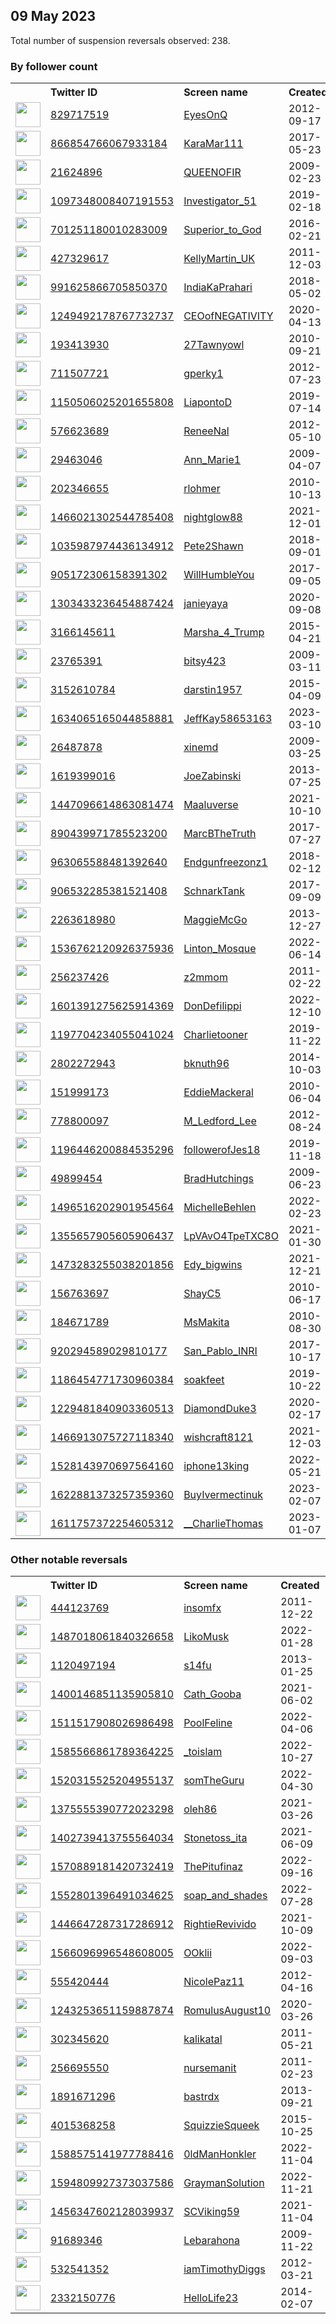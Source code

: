 
## 09 May 2023
Total number of suspension reversals observed: 238.

### By follower count
<table><tr><th></th><th align="left">Twitter ID</th><th align="left">Screen name</th>
<th align="left">Created</th><th align="left">Status</th><th align="left">Suspended</th><th align="left">Followers</th>
<tr><td><a href="https://pbs.twimg.com/profile_images/1085873627290107905/UgoEc_ww_normal.jpg"><img src="https://pbs.twimg.com/profile_images/1085873627290107905/UgoEc_ww_normal.jpg" width="40px" height="40px" align="center"/></a></td><td><a href="https://twitter.com/intent/user?user_id=829717519">829717519</a></td><td><a href="https://twitter.com/EyesOnQ">EyesOnQ</a></td><td>2012-09-17</td><td align="center">👋</td><td></td><td>165361</td></tr>
<tr><td><a href="https://pbs.twimg.com/profile_images/1658227013705154560/kyrHUyeo_normal.jpg"><img src="https://pbs.twimg.com/profile_images/1658227013705154560/kyrHUyeo_normal.jpg" width="40px" height="40px" align="center"/></a></td><td><a href="https://twitter.com/intent/user?user_id=866854766067933184">866854766067933184</a></td><td><a href="https://twitter.com/KaraMar111">KaraMar111</a></td><td>2017-05-23</td><td align="center"></td><td></td><td>28893</td></tr>
<tr><td><a href="https://pbs.twimg.com/profile_images/1657660317915316224/dgPLag86_normal.jpg"><img src="https://pbs.twimg.com/profile_images/1657660317915316224/dgPLag86_normal.jpg" width="40px" height="40px" align="center"/></a></td><td><a href="https://twitter.com/intent/user?user_id=21624896">21624896</a></td><td><a href="https://twitter.com/QUEENOFIR">QUEENOFIR</a></td><td>2009-02-23</td><td align="center"></td><td>2022-09-22</td><td>26138</td></tr>
<tr><td><a href="https://pbs.twimg.com/profile_images/1259582916536995841/6N3wmtqJ_normal.jpg"><img src="https://pbs.twimg.com/profile_images/1259582916536995841/6N3wmtqJ_normal.jpg" width="40px" height="40px" align="center"/></a></td><td><a href="https://twitter.com/intent/user?user_id=1097348008407191553">1097348008407191553</a></td><td><a href="https://twitter.com/Investigator_51">Investigator_51</a></td><td>2019-02-18</td><td align="center"></td><td></td><td>22658</td></tr>
<tr><td><a href="https://pbs.twimg.com/profile_images/949110834667536384/E2Gq-PD2_normal.jpg"><img src="https://pbs.twimg.com/profile_images/949110834667536384/E2Gq-PD2_normal.jpg" width="40px" height="40px" align="center"/></a></td><td><a href="https://twitter.com/intent/user?user_id=701251180010283009">701251180010283009</a></td><td><a href="https://twitter.com/Superior_to_God">Superior_to_God</a></td><td>2016-02-21</td><td align="center"></td><td></td><td>18838</td></tr>
<tr><td><a href="https://pbs.twimg.com/profile_images/1655637354856472586/4zcXwJMz_normal.jpg"><img src="https://pbs.twimg.com/profile_images/1655637354856472586/4zcXwJMz_normal.jpg" width="40px" height="40px" align="center"/></a></td><td><a href="https://twitter.com/intent/user?user_id=427329617">427329617</a></td><td><a href="https://twitter.com/KellyMartin_UK">KellyMartin_UK</a></td><td>2011-12-03</td><td align="center"></td><td>2022-08-05</td><td>17038</td></tr>
<tr><td><a href="https://pbs.twimg.com/profile_images/1192593959022784514/7ov624AK_normal.jpg"><img src="https://pbs.twimg.com/profile_images/1192593959022784514/7ov624AK_normal.jpg" width="40px" height="40px" align="center"/></a></td><td><a href="https://twitter.com/intent/user?user_id=991625866705850370">991625866705850370</a></td><td><a href="https://twitter.com/IndiaKaPrahari">IndiaKaPrahari</a></td><td>2018-05-02</td><td align="center"></td><td>2022-10-29</td><td>11374</td></tr>
<tr><td><a href="https://pbs.twimg.com/profile_images/1669894387227140096/ZdmFntYw_normal.jpg"><img src="https://pbs.twimg.com/profile_images/1669894387227140096/ZdmFntYw_normal.jpg" width="40px" height="40px" align="center"/></a></td><td><a href="https://twitter.com/intent/user?user_id=1249492178767732737">1249492178767732737</a></td><td><a href="https://twitter.com/CEOofNEGATIVITY">CEOofNEGATIVITY</a></td><td>2020-04-13</td><td align="center"></td><td></td><td>9899</td></tr>
<tr><td><a href="https://pbs.twimg.com/profile_images/1026582460811935746/aPaNRNvt_normal.jpg"><img src="https://pbs.twimg.com/profile_images/1026582460811935746/aPaNRNvt_normal.jpg" width="40px" height="40px" align="center"/></a></td><td><a href="https://twitter.com/intent/user?user_id=193413930">193413930</a></td><td><a href="https://twitter.com/27Tawnyowl">27Tawnyowl</a></td><td>2010-09-21</td><td align="center"></td><td>2022-12-08</td><td>9713</td></tr>
<tr><td><a href="https://pbs.twimg.com/profile_images/378800000559879785/f4484198089024077799449e72d97a78_normal.jpeg"><img src="https://pbs.twimg.com/profile_images/378800000559879785/f4484198089024077799449e72d97a78_normal.jpeg" width="40px" height="40px" align="center"/></a></td><td><a href="https://twitter.com/intent/user?user_id=711507721">711507721</a></td><td><a href="https://twitter.com/gperky1">gperky1</a></td><td>2012-07-23</td><td align="center"></td><td>2023-04-28</td><td>9066</td></tr>
<tr><td><a href="https://pbs.twimg.com/profile_images/1655962692899700737/DX9uzm_n_normal.jpg"><img src="https://pbs.twimg.com/profile_images/1655962692899700737/DX9uzm_n_normal.jpg" width="40px" height="40px" align="center"/></a></td><td><a href="https://twitter.com/intent/user?user_id=1150506025201655808">1150506025201655808</a></td><td><a href="https://twitter.com/LiapontoD">LiapontoD</a></td><td>2019-07-14</td><td align="center"></td><td>2022-11-12</td><td>7778</td></tr>
<tr><td><a href="https://pbs.twimg.com/profile_images/1663272423297359872/rtnHvzuA_normal.jpg"><img src="https://pbs.twimg.com/profile_images/1663272423297359872/rtnHvzuA_normal.jpg" width="40px" height="40px" align="center"/></a></td><td><a href="https://twitter.com/intent/user?user_id=576623689">576623689</a></td><td><a href="https://twitter.com/ReneeNal">ReneeNal</a></td><td>2012-05-10</td><td align="center"></td><td></td><td>6071</td></tr>
<tr><td><a href="https://pbs.twimg.com/profile_images/1800263641/407855_283971118331040_228697947191691_813007_1509012908_n_normal.jpg"><img src="https://pbs.twimg.com/profile_images/1800263641/407855_283971118331040_228697947191691_813007_1509012908_n_normal.jpg" width="40px" height="40px" align="center"/></a></td><td><a href="https://twitter.com/intent/user?user_id=29463046">29463046</a></td><td><a href="https://twitter.com/Ann_Marie1">Ann_Marie1</a></td><td>2009-04-07</td><td align="center"></td><td></td><td>5769</td></tr>
<tr><td><a href="https://pbs.twimg.com/profile_images/1449727443317805057/HIpdcjv9_normal.jpg"><img src="https://pbs.twimg.com/profile_images/1449727443317805057/HIpdcjv9_normal.jpg" width="40px" height="40px" align="center"/></a></td><td><a href="https://twitter.com/intent/user?user_id=202346655">202346655</a></td><td><a href="https://twitter.com/rlohmer">rlohmer</a></td><td>2010-10-13</td><td align="center"></td><td>2022-08-07</td><td>5687</td></tr>
<tr><td><a href="https://pbs.twimg.com/profile_images/1664789273734787072/gcjfpTY8_normal.jpg"><img src="https://pbs.twimg.com/profile_images/1664789273734787072/gcjfpTY8_normal.jpg" width="40px" height="40px" align="center"/></a></td><td><a href="https://twitter.com/intent/user?user_id=1466021302544785408">1466021302544785408</a></td><td><a href="https://twitter.com/nightglow88">nightglow88</a></td><td>2021-12-01</td><td align="center"></td><td>2022-09-28</td><td>5325</td></tr>
<tr><td><a href="https://pbs.twimg.com/profile_images/1660010308088258560/Te3n8_8Y_normal.jpg"><img src="https://pbs.twimg.com/profile_images/1660010308088258560/Te3n8_8Y_normal.jpg" width="40px" height="40px" align="center"/></a></td><td><a href="https://twitter.com/intent/user?user_id=1035987974436134912">1035987974436134912</a></td><td><a href="https://twitter.com/Pete2Shawn">Pete2Shawn</a></td><td>2018-09-01</td><td align="center"></td><td>2022-05-03</td><td>5240</td></tr>
<tr><td><a href="https://pbs.twimg.com/profile_images/1660795454995537920/EAw2E0-b_normal.jpg"><img src="https://pbs.twimg.com/profile_images/1660795454995537920/EAw2E0-b_normal.jpg" width="40px" height="40px" align="center"/></a></td><td><a href="https://twitter.com/intent/user?user_id=905172306158391302">905172306158391302</a></td><td><a href="https://twitter.com/WillHumbleYou">WillHumbleYou</a></td><td>2017-09-05</td><td align="center"></td><td></td><td>4494</td></tr>
<tr><td><a href="https://pbs.twimg.com/profile_images/1315314669494575105/yp_o2juC_normal.jpg"><img src="https://pbs.twimg.com/profile_images/1315314669494575105/yp_o2juC_normal.jpg" width="40px" height="40px" align="center"/></a></td><td><a href="https://twitter.com/intent/user?user_id=1303433236454887424">1303433236454887424</a></td><td><a href="https://twitter.com/janieyaya">janieyaya</a></td><td>2020-09-08</td><td align="center"></td><td></td><td>3818</td></tr>
<tr><td><a href="https://pbs.twimg.com/profile_images/1166846955097612294/LE7yVbEp_normal.jpg"><img src="https://pbs.twimg.com/profile_images/1166846955097612294/LE7yVbEp_normal.jpg" width="40px" height="40px" align="center"/></a></td><td><a href="https://twitter.com/intent/user?user_id=3166145611">3166145611</a></td><td><a href="https://twitter.com/Marsha_4_Trump">Marsha_4_Trump</a></td><td>2015-04-21</td><td align="center"></td><td></td><td>3754</td></tr>
<tr><td><a href="https://pbs.twimg.com/profile_images/427129827515052032/8LitqiIK_normal.jpeg"><img src="https://pbs.twimg.com/profile_images/427129827515052032/8LitqiIK_normal.jpeg" width="40px" height="40px" align="center"/></a></td><td><a href="https://twitter.com/intent/user?user_id=23765391">23765391</a></td><td><a href="https://twitter.com/bitsy423">bitsy423</a></td><td>2009-03-11</td><td align="center"></td><td></td><td>3344</td></tr>
<tr><td><a href="https://pbs.twimg.com/profile_images/1304138288228380674/33EqZS5f_normal.jpg"><img src="https://pbs.twimg.com/profile_images/1304138288228380674/33EqZS5f_normal.jpg" width="40px" height="40px" align="center"/></a></td><td><a href="https://twitter.com/intent/user?user_id=3152610784">3152610784</a></td><td><a href="https://twitter.com/darstin1957">darstin1957</a></td><td>2015-04-09</td><td align="center"></td><td>2022-05-22</td><td>3309</td></tr>
<tr><td><a href="https://pbs.twimg.com/profile_images/1634066842703503361/FE_jvBi__normal.jpg"><img src="https://pbs.twimg.com/profile_images/1634066842703503361/FE_jvBi__normal.jpg" width="40px" height="40px" align="center"/></a></td><td><a href="https://twitter.com/intent/user?user_id=1634065165044858881">1634065165044858881</a></td><td><a href="https://twitter.com/JeffKay58653163">JeffKay58653163</a></td><td>2023-03-10</td><td align="center">🚫</td><td>2023-05-02</td><td>2952</td></tr>
<tr><td><a href="https://pbs.twimg.com/profile_images/893221231318540289/dFwr2c--_normal.jpg"><img src="https://pbs.twimg.com/profile_images/893221231318540289/dFwr2c--_normal.jpg" width="40px" height="40px" align="center"/></a></td><td><a href="https://twitter.com/intent/user?user_id=26487878">26487878</a></td><td><a href="https://twitter.com/xinemd">xinemd</a></td><td>2009-03-25</td><td align="center"></td><td></td><td>2843</td></tr>
<tr><td><a href="https://pbs.twimg.com/profile_images/473437821168934912/t1k6Lk6y_normal.jpeg"><img src="https://pbs.twimg.com/profile_images/473437821168934912/t1k6Lk6y_normal.jpeg" width="40px" height="40px" align="center"/></a></td><td><a href="https://twitter.com/intent/user?user_id=1619399016">1619399016</a></td><td><a href="https://twitter.com/JoeZabinski">JoeZabinski</a></td><td>2013-07-25</td><td align="center"></td><td></td><td>2640</td></tr>
<tr><td><a href="https://pbs.twimg.com/profile_images/1447107025230385158/5jGA_6u__normal.jpg"><img src="https://pbs.twimg.com/profile_images/1447107025230385158/5jGA_6u__normal.jpg" width="40px" height="40px" align="center"/></a></td><td><a href="https://twitter.com/intent/user?user_id=1447096614863081474">1447096614863081474</a></td><td><a href="https://twitter.com/Maaluverse">Maaluverse</a></td><td>2021-10-10</td><td align="center"></td><td>2023-01-19</td><td>2456</td></tr>
<tr><td><a href="https://pbs.twimg.com/profile_images/924562807936270336/kwVxbKxg_normal.jpg"><img src="https://pbs.twimg.com/profile_images/924562807936270336/kwVxbKxg_normal.jpg" width="40px" height="40px" align="center"/></a></td><td><a href="https://twitter.com/intent/user?user_id=890439971785523200">890439971785523200</a></td><td><a href="https://twitter.com/MarcBTheTruth">MarcBTheTruth</a></td><td>2017-07-27</td><td align="center"></td><td></td><td>2356</td></tr>
<tr><td><a href="https://pbs.twimg.com/profile_images/967876014746587136/ib0IXoFU_normal.jpg"><img src="https://pbs.twimg.com/profile_images/967876014746587136/ib0IXoFU_normal.jpg" width="40px" height="40px" align="center"/></a></td><td><a href="https://twitter.com/intent/user?user_id=963065588481392640">963065588481392640</a></td><td><a href="https://twitter.com/Endgunfreezonz1">Endgunfreezonz1</a></td><td>2018-02-12</td><td align="center"></td><td></td><td>2282</td></tr>
<tr><td><a href="https://pbs.twimg.com/profile_images/906938472887451648/GcnOqAPI_normal.jpg"><img src="https://pbs.twimg.com/profile_images/906938472887451648/GcnOqAPI_normal.jpg" width="40px" height="40px" align="center"/></a></td><td><a href="https://twitter.com/intent/user?user_id=906532285381521408">906532285381521408</a></td><td><a href="https://twitter.com/SchnarkTank">SchnarkTank</a></td><td>2017-09-09</td><td align="center"></td><td></td><td>2027</td></tr>
<tr><td><a href="https://pbs.twimg.com/profile_images/613201048832847872/eoY400Ci_normal.jpg"><img src="https://pbs.twimg.com/profile_images/613201048832847872/eoY400Ci_normal.jpg" width="40px" height="40px" align="center"/></a></td><td><a href="https://twitter.com/intent/user?user_id=2263618980">2263618980</a></td><td><a href="https://twitter.com/MaggieMcGo">MaggieMcGo</a></td><td>2013-12-27</td><td align="center"></td><td>2023-02-23</td><td>1978</td></tr>
<tr><td><a href="https://pbs.twimg.com/profile_images/1657106264780840960/6utDECgU_normal.jpg"><img src="https://pbs.twimg.com/profile_images/1657106264780840960/6utDECgU_normal.jpg" width="40px" height="40px" align="center"/></a></td><td><a href="https://twitter.com/intent/user?user_id=1536762120926375936">1536762120926375936</a></td><td><a href="https://twitter.com/Linton_Mosque">Linton_Mosque</a></td><td>2022-06-14</td><td align="center"></td><td>2023-01-02</td><td>1832</td></tr>
<tr><td><a href="https://pbs.twimg.com/profile_images/1657281231875350528/bcME4WAi_normal.jpg"><img src="https://pbs.twimg.com/profile_images/1657281231875350528/bcME4WAi_normal.jpg" width="40px" height="40px" align="center"/></a></td><td><a href="https://twitter.com/intent/user?user_id=256237426">256237426</a></td><td><a href="https://twitter.com/z2mmom">z2mmom</a></td><td>2011-02-22</td><td align="center"></td><td></td><td>1697</td></tr>
<tr><td><a href="https://pbs.twimg.com/profile_images/1657729642646716416/xC9y5twg_normal.jpg"><img src="https://pbs.twimg.com/profile_images/1657729642646716416/xC9y5twg_normal.jpg" width="40px" height="40px" align="center"/></a></td><td><a href="https://twitter.com/intent/user?user_id=1601391275625914369">1601391275625914369</a></td><td><a href="https://twitter.com/DonDefilippi">DonDefilippi</a></td><td>2022-12-10</td><td align="center"></td><td>2023-03-06</td><td>1539</td></tr>
<tr><td><a href="https://pbs.twimg.com/profile_images/1288269055900528640/7R0beTAU_normal.jpg"><img src="https://pbs.twimg.com/profile_images/1288269055900528640/7R0beTAU_normal.jpg" width="40px" height="40px" align="center"/></a></td><td><a href="https://twitter.com/intent/user?user_id=1197704234055041024">1197704234055041024</a></td><td><a href="https://twitter.com/Charlietooner">Charlietooner</a></td><td>2019-11-22</td><td align="center"></td><td>2022-02-13</td><td>1411</td></tr>
<tr><td><a href="https://pbs.twimg.com/profile_images/1096426459865010176/QungBdi2_normal.jpg"><img src="https://pbs.twimg.com/profile_images/1096426459865010176/QungBdi2_normal.jpg" width="40px" height="40px" align="center"/></a></td><td><a href="https://twitter.com/intent/user?user_id=2802272943">2802272943</a></td><td><a href="https://twitter.com/bknuth96">bknuth96</a></td><td>2014-10-03</td><td align="center"></td><td></td><td>1410</td></tr>
<tr><td><a href="https://pbs.twimg.com/profile_images/1656604619882082306/RgDLUso4_normal.jpg"><img src="https://pbs.twimg.com/profile_images/1656604619882082306/RgDLUso4_normal.jpg" width="40px" height="40px" align="center"/></a></td><td><a href="https://twitter.com/intent/user?user_id=151999173">151999173</a></td><td><a href="https://twitter.com/EddieMackeral">EddieMackeral</a></td><td>2010-06-04</td><td align="center"></td><td></td><td>1363</td></tr>
<tr><td><a href="https://pbs.twimg.com/profile_images/462743405894705152/BYd9T3ZB_normal.jpeg"><img src="https://pbs.twimg.com/profile_images/462743405894705152/BYd9T3ZB_normal.jpeg" width="40px" height="40px" align="center"/></a></td><td><a href="https://twitter.com/intent/user?user_id=778800097">778800097</a></td><td><a href="https://twitter.com/M_Ledford_Lee">M_Ledford_Lee</a></td><td>2012-08-24</td><td align="center"></td><td>2023-01-10</td><td>1361</td></tr>
<tr><td><a href="https://pbs.twimg.com/profile_images/1196446507077185536/AlGpoqQ0_normal.jpg"><img src="https://pbs.twimg.com/profile_images/1196446507077185536/AlGpoqQ0_normal.jpg" width="40px" height="40px" align="center"/></a></td><td><a href="https://twitter.com/intent/user?user_id=1196446200884535296">1196446200884535296</a></td><td><a href="https://twitter.com/followerofJes18">followerofJes18</a></td><td>2019-11-18</td><td align="center"></td><td></td><td>1361</td></tr>
<tr><td><a href="https://pbs.twimg.com/profile_images/1148319371153985536/e9vnrWbT_normal.jpg"><img src="https://pbs.twimg.com/profile_images/1148319371153985536/e9vnrWbT_normal.jpg" width="40px" height="40px" align="center"/></a></td><td><a href="https://twitter.com/intent/user?user_id=49899454">49899454</a></td><td><a href="https://twitter.com/BradHutchings">BradHutchings</a></td><td>2009-06-23</td><td align="center"></td><td></td><td>1322</td></tr>
<tr><td><a href="https://pbs.twimg.com/profile_images/1528484286931795976/YT3gPIpW_normal.jpg"><img src="https://pbs.twimg.com/profile_images/1528484286931795976/YT3gPIpW_normal.jpg" width="40px" height="40px" align="center"/></a></td><td><a href="https://twitter.com/intent/user?user_id=1496516202901954564">1496516202901954564</a></td><td><a href="https://twitter.com/MichelleBehlen">MichelleBehlen</a></td><td>2022-02-23</td><td align="center"></td><td>2022-08-10</td><td>1313</td></tr>
<tr><td><a href="https://pbs.twimg.com/profile_images/1513700979962785792/gI3toqJi_normal.jpg"><img src="https://pbs.twimg.com/profile_images/1513700979962785792/gI3toqJi_normal.jpg" width="40px" height="40px" align="center"/></a></td><td><a href="https://twitter.com/intent/user?user_id=1355657905605906437">1355657905605906437</a></td><td><a href="https://twitter.com/LpVAvO4TpeTXC8O">LpVAvO4TpeTXC8O</a></td><td>2021-01-30</td><td align="center"></td><td>2022-07-11</td><td>1289</td></tr>
<tr><td><a href="https://pbs.twimg.com/profile_images/1473285444896903170/xJw65x-D_normal.jpg"><img src="https://pbs.twimg.com/profile_images/1473285444896903170/xJw65x-D_normal.jpg" width="40px" height="40px" align="center"/></a></td><td><a href="https://twitter.com/intent/user?user_id=1473283255038201856">1473283255038201856</a></td><td><a href="https://twitter.com/Edy_bigwins">Edy_bigwins</a></td><td>2021-12-21</td><td align="center"></td><td>2023-02-01</td><td>1274</td></tr>
<tr><td><a href="https://pbs.twimg.com/profile_images/1511929232905195521/_hzv5xJF_normal.jpg"><img src="https://pbs.twimg.com/profile_images/1511929232905195521/_hzv5xJF_normal.jpg" width="40px" height="40px" align="center"/></a></td><td><a href="https://twitter.com/intent/user?user_id=156763697">156763697</a></td><td><a href="https://twitter.com/ShayC5">ShayC5</a></td><td>2010-06-17</td><td align="center"></td><td>2022-07-19</td><td>1273</td></tr>
<tr><td><a href="https://pbs.twimg.com/profile_images/1213923334779363329/nbs0zrHG_normal.jpg"><img src="https://pbs.twimg.com/profile_images/1213923334779363329/nbs0zrHG_normal.jpg" width="40px" height="40px" align="center"/></a></td><td><a href="https://twitter.com/intent/user?user_id=184671789">184671789</a></td><td><a href="https://twitter.com/MsMakita">MsMakita</a></td><td>2010-08-30</td><td align="center"></td><td></td><td>1182</td></tr>
<tr><td><a href="https://pbs.twimg.com/profile_images/1659915003292446720/X32KvHv4_normal.jpg"><img src="https://pbs.twimg.com/profile_images/1659915003292446720/X32KvHv4_normal.jpg" width="40px" height="40px" align="center"/></a></td><td><a href="https://twitter.com/intent/user?user_id=920294589029810177">920294589029810177</a></td><td><a href="https://twitter.com/San_Pablo_INRI">San_Pablo_INRI</a></td><td>2017-10-17</td><td align="center">🔒</td><td>2022-08-18</td><td>1139</td></tr>
<tr><td><a href="https://pbs.twimg.com/profile_images/1227679000853729280/RFrMDDmv_normal.jpg"><img src="https://pbs.twimg.com/profile_images/1227679000853729280/RFrMDDmv_normal.jpg" width="40px" height="40px" align="center"/></a></td><td><a href="https://twitter.com/intent/user?user_id=1186454771730960384">1186454771730960384</a></td><td><a href="https://twitter.com/soakfeet">soakfeet</a></td><td>2019-10-22</td><td align="center"></td><td></td><td>1127</td></tr>
<tr><td><a href="https://pbs.twimg.com/profile_images/1267982772762816512/fsGw587a_normal.jpg"><img src="https://pbs.twimg.com/profile_images/1267982772762816512/fsGw587a_normal.jpg" width="40px" height="40px" align="center"/></a></td><td><a href="https://twitter.com/intent/user?user_id=1229481840903360513">1229481840903360513</a></td><td><a href="https://twitter.com/DiamondDuke3">DiamondDuke3</a></td><td>2020-02-17</td><td align="center"></td><td>2022-10-29</td><td>1115</td></tr>
<tr><td><a href="https://pbs.twimg.com/profile_images/1511426599157223430/hUqkQX8e_normal.jpg"><img src="https://pbs.twimg.com/profile_images/1511426599157223430/hUqkQX8e_normal.jpg" width="40px" height="40px" align="center"/></a></td><td><a href="https://twitter.com/intent/user?user_id=1466913075727118340">1466913075727118340</a></td><td><a href="https://twitter.com/wishcraft8121">wishcraft8121</a></td><td>2021-12-03</td><td align="center"></td><td>2022-07-22</td><td>1088</td></tr>
<tr><td><a href="https://pbs.twimg.com/profile_images/1656357510721445891/XvDfvLdS_normal.jpg"><img src="https://pbs.twimg.com/profile_images/1656357510721445891/XvDfvLdS_normal.jpg" width="40px" height="40px" align="center"/></a></td><td><a href="https://twitter.com/intent/user?user_id=1528143970697564160">1528143970697564160</a></td><td><a href="https://twitter.com/iphone13king">iphone13king</a></td><td>2022-05-21</td><td align="center"></td><td>2023-02-22</td><td>1020</td></tr>
<tr><td><a href="https://pbs.twimg.com/profile_images/1623176452278751232/fZIT1_UI_normal.png"><img src="https://pbs.twimg.com/profile_images/1623176452278751232/fZIT1_UI_normal.png" width="40px" height="40px" align="center"/></a></td><td><a href="https://twitter.com/intent/user?user_id=1622881373257359360">1622881373257359360</a></td><td><a href="https://twitter.com/BuyIvermectinuk">BuyIvermectinuk</a></td><td>2023-02-07</td><td align="center"></td><td>2023-05-01</td><td>968</td></tr>
<tr><td><a href="https://pbs.twimg.com/profile_images/1667883481320357888/s7GPH1Yk_normal.jpg"><img src="https://pbs.twimg.com/profile_images/1667883481320357888/s7GPH1Yk_normal.jpg" width="40px" height="40px" align="center"/></a></td><td><a href="https://twitter.com/intent/user?user_id=1611757372254605312">1611757372254605312</a></td><td><a href="https://twitter.com/__CharlieThomas">__CharlieThomas</a></td><td>2023-01-07</td><td align="center"></td><td>2023-01-31</td><td>964</td></tr>
</table>

### Other notable reversals
<table><tr><th></th><th align="left">Twitter ID</th><th align="left">Screen name</th>
<th align="left">Created</th><th align="left">Status</th><th align="left">Suspended</th><th align="left">Followers</th>
<tr><td><a href="https://pbs.twimg.com/profile_images/1656243556875370496/nAnOIWpQ_normal.jpg"><img src="https://pbs.twimg.com/profile_images/1656243556875370496/nAnOIWpQ_normal.jpg" width="40px" height="40px" align="center"/></a></td><td><a href="https://twitter.com/intent/user?user_id=444123769">444123769</a></td><td><a href="https://twitter.com/insomfx">insomfx</a></td><td>2011-12-22</td><td align="center"></td><td>2022-12-12</td><td>449</td></tr>
<tr><td><a href="https://pbs.twimg.com/profile_images/1655818207029256193/y1S8yl9B_normal.jpg"><img src="https://pbs.twimg.com/profile_images/1655818207029256193/y1S8yl9B_normal.jpg" width="40px" height="40px" align="center"/></a></td><td><a href="https://twitter.com/intent/user?user_id=1487018061840326658">1487018061840326658</a></td><td><a href="https://twitter.com/LikoMusk">LikoMusk</a></td><td>2022-01-28</td><td align="center"></td><td>2023-01-05</td><td>53</td></tr>
<tr><td><a href="https://pbs.twimg.com/profile_images/1547518795077632003/U9LSM-mv_normal.jpg"><img src="https://pbs.twimg.com/profile_images/1547518795077632003/U9LSM-mv_normal.jpg" width="40px" height="40px" align="center"/></a></td><td><a href="https://twitter.com/intent/user?user_id=1120497194">1120497194</a></td><td><a href="https://twitter.com/s14fu">s14fu</a></td><td>2013-01-25</td><td align="center"></td><td>2023-05-09</td><td>27</td></tr>
<tr><td><a href="https://pbs.twimg.com/profile_images/1522809920436981761/SUDSmsuA_normal.jpg"><img src="https://pbs.twimg.com/profile_images/1522809920436981761/SUDSmsuA_normal.jpg" width="40px" height="40px" align="center"/></a></td><td><a href="https://twitter.com/intent/user?user_id=1400146851135905810">1400146851135905810</a></td><td><a href="https://twitter.com/Cath_Gooba">Cath_Gooba</a></td><td>2021-06-02</td><td align="center"></td><td>2022-08-30</td><td>160</td></tr>
<tr><td><a href="https://pbs.twimg.com/profile_images/1511520087102083074/_Ow_YInc_normal.jpg"><img src="https://pbs.twimg.com/profile_images/1511520087102083074/_Ow_YInc_normal.jpg" width="40px" height="40px" align="center"/></a></td><td><a href="https://twitter.com/intent/user?user_id=1511517908026986498">1511517908026986498</a></td><td><a href="https://twitter.com/PoolFeline">PoolFeline</a></td><td>2022-04-06</td><td align="center"></td><td>2022-12-01</td><td>162</td></tr>
<tr><td><a href="https://pbs.twimg.com/profile_images/1658178933924282375/OCf-RFTE_normal.jpg"><img src="https://pbs.twimg.com/profile_images/1658178933924282375/OCf-RFTE_normal.jpg" width="40px" height="40px" align="center"/></a></td><td><a href="https://twitter.com/intent/user?user_id=1585566861789364225">1585566861789364225</a></td><td><a href="https://twitter.com/_toislam">_toislam</a></td><td>2022-10-27</td><td align="center">🔒</td><td>2023-01-03</td><td>145</td></tr>
<tr><td><a href="https://pbs.twimg.com/profile_images/1670438646087045120/HE-qVl6L_normal.jpg"><img src="https://pbs.twimg.com/profile_images/1670438646087045120/HE-qVl6L_normal.jpg" width="40px" height="40px" align="center"/></a></td><td><a href="https://twitter.com/intent/user?user_id=1520315525204955137">1520315525204955137</a></td><td><a href="https://twitter.com/somTheGuru">somTheGuru</a></td><td>2022-04-30</td><td align="center"></td><td>2023-03-02</td><td>527</td></tr>
<tr><td><a href="https://pbs.twimg.com/profile_images/1408252183393472516/gsy1Qy1L_normal.jpg"><img src="https://pbs.twimg.com/profile_images/1408252183393472516/gsy1Qy1L_normal.jpg" width="40px" height="40px" align="center"/></a></td><td><a href="https://twitter.com/intent/user?user_id=1375555390772023298">1375555390772023298</a></td><td><a href="https://twitter.com/oleh86">oleh86</a></td><td>2021-03-26</td><td align="center"></td><td>2023-03-15</td><td>296</td></tr>
<tr><td><a href="https://pbs.twimg.com/profile_images/1402744840744542212/ZK_Ku9fA_normal.jpg"><img src="https://pbs.twimg.com/profile_images/1402744840744542212/ZK_Ku9fA_normal.jpg" width="40px" height="40px" align="center"/></a></td><td><a href="https://twitter.com/intent/user?user_id=1402739413755564034">1402739413755564034</a></td><td><a href="https://twitter.com/Stonetoss_ita">Stonetoss_ita</a></td><td>2021-06-09</td><td align="center"></td><td>2022-07-22</td><td>194</td></tr>
<tr><td><a href="https://pbs.twimg.com/profile_images/1587526976365027333/nlSn6TIc_normal.jpg"><img src="https://pbs.twimg.com/profile_images/1587526976365027333/nlSn6TIc_normal.jpg" width="40px" height="40px" align="center"/></a></td><td><a href="https://twitter.com/intent/user?user_id=1570889181420732419">1570889181420732419</a></td><td><a href="https://twitter.com/ThePitufinaz">ThePitufinaz</a></td><td>2022-09-16</td><td align="center"></td><td>2022-11-24</td><td>147</td></tr>
<tr><td><a href="https://pbs.twimg.com/profile_images/1669123759301640193/Yfpcq8cd_normal.jpg"><img src="https://pbs.twimg.com/profile_images/1669123759301640193/Yfpcq8cd_normal.jpg" width="40px" height="40px" align="center"/></a></td><td><a href="https://twitter.com/intent/user?user_id=1552801396491034625">1552801396491034625</a></td><td><a href="https://twitter.com/soap_and_shades">soap_and_shades</a></td><td>2022-07-28</td><td align="center"></td><td>2023-01-07</td><td>14</td></tr>
<tr><td><a href="https://pbs.twimg.com/profile_images/1481835652773662722/Z6FkQvYk_normal.jpg"><img src="https://pbs.twimg.com/profile_images/1481835652773662722/Z6FkQvYk_normal.jpg" width="40px" height="40px" align="center"/></a></td><td><a href="https://twitter.com/intent/user?user_id=1446647287317286912">1446647287317286912</a></td><td><a href="https://twitter.com/RightieRevivido">RightieRevivido</a></td><td>2021-10-09</td><td align="center"></td><td>2022-12-10</td><td>160</td></tr>
<tr><td><a href="https://pbs.twimg.com/profile_images/1660859665003999232/oWHUBUWu_normal.jpg"><img src="https://pbs.twimg.com/profile_images/1660859665003999232/oWHUBUWu_normal.jpg" width="40px" height="40px" align="center"/></a></td><td><a href="https://twitter.com/intent/user?user_id=1566096996548608005">1566096996548608005</a></td><td><a href="https://twitter.com/OOklii">OOklii</a></td><td>2022-09-03</td><td align="center"></td><td>2023-05-05</td><td>292</td></tr>
<tr><td><a href="https://pbs.twimg.com/profile_images/1655787915396481024/2e1jl72C_normal.jpg"><img src="https://pbs.twimg.com/profile_images/1655787915396481024/2e1jl72C_normal.jpg" width="40px" height="40px" align="center"/></a></td><td><a href="https://twitter.com/intent/user?user_id=555420444">555420444</a></td><td><a href="https://twitter.com/NicolePaz11">NicolePaz11</a></td><td>2012-04-16</td><td align="center"></td><td>2022-12-24</td><td>689</td></tr>
<tr><td><a href="https://pbs.twimg.com/profile_images/1243255999202557953/JvIr9UbI_normal.jpg"><img src="https://pbs.twimg.com/profile_images/1243255999202557953/JvIr9UbI_normal.jpg" width="40px" height="40px" align="center"/></a></td><td><a href="https://twitter.com/intent/user?user_id=1243253651159887874">1243253651159887874</a></td><td><a href="https://twitter.com/RomulusAugust10">RomulusAugust10</a></td><td>2020-03-26</td><td align="center"></td><td>2022-09-16</td><td>8</td></tr>
<tr><td><a href="https://pbs.twimg.com/profile_images/1670690742258286592/pMj3qGbl_normal.jpg"><img src="https://pbs.twimg.com/profile_images/1670690742258286592/pMj3qGbl_normal.jpg" width="40px" height="40px" align="center"/></a></td><td><a href="https://twitter.com/intent/user?user_id=302345620">302345620</a></td><td><a href="https://twitter.com/kalikatal">kalikatal</a></td><td>2011-05-21</td><td align="center">🚫</td><td>2022-05-14</td><td>717</td></tr>
<tr><td><a href="https://pbs.twimg.com/profile_images/1261103089249062912/3TM5aGUk_normal.jpg"><img src="https://pbs.twimg.com/profile_images/1261103089249062912/3TM5aGUk_normal.jpg" width="40px" height="40px" align="center"/></a></td><td><a href="https://twitter.com/intent/user?user_id=256695550">256695550</a></td><td><a href="https://twitter.com/nursemanit">nursemanit</a></td><td>2011-02-23</td><td align="center"></td><td>2022-11-29</td><td>0</td></tr>
<tr><td><a href="https://pbs.twimg.com/profile_images/471929724051017728/0H7cKHUH_normal.png"><img src="https://pbs.twimg.com/profile_images/471929724051017728/0H7cKHUH_normal.png" width="40px" height="40px" align="center"/></a></td><td><a href="https://twitter.com/intent/user?user_id=1891671296">1891671296</a></td><td><a href="https://twitter.com/bastrdx">bastrdx</a></td><td>2013-09-21</td><td align="center"></td><td>2023-04-17</td><td>121</td></tr>
<tr><td><a href="https://pbs.twimg.com/profile_images/1375541122273959939/kj830xMn_normal.jpg"><img src="https://pbs.twimg.com/profile_images/1375541122273959939/kj830xMn_normal.jpg" width="40px" height="40px" align="center"/></a></td><td><a href="https://twitter.com/intent/user?user_id=4015368258">4015368258</a></td><td><a href="https://twitter.com/SquizzieSqueek">SquizzieSqueek</a></td><td>2015-10-25</td><td align="center"></td><td>2023-04-08</td><td>39</td></tr>
<tr><td><a href="https://pbs.twimg.com/profile_images/1671407013509861376/Qe7uySGm_normal.jpg"><img src="https://pbs.twimg.com/profile_images/1671407013509861376/Qe7uySGm_normal.jpg" width="40px" height="40px" align="center"/></a></td><td><a href="https://twitter.com/intent/user?user_id=1588575141977788416">1588575141977788416</a></td><td><a href="https://twitter.com/0ldManHonkler">0ldManHonkler</a></td><td>2022-11-04</td><td align="center"></td><td>2023-04-26</td><td>531</td></tr>
<tr><td><a href="https://pbs.twimg.com/profile_images/1594810118553608221/272OLvPH_normal.png"><img src="https://pbs.twimg.com/profile_images/1594810118553608221/272OLvPH_normal.png" width="40px" height="40px" align="center"/></a></td><td><a href="https://twitter.com/intent/user?user_id=1594809927373037586">1594809927373037586</a></td><td><a href="https://twitter.com/GraymanSolution">GraymanSolution</a></td><td>2022-11-21</td><td align="center"></td><td>2023-01-21</td><td>375</td></tr>
<tr><td><a href="https://pbs.twimg.com/profile_images/1518959372700848129/YOYJesHM_normal.jpg"><img src="https://pbs.twimg.com/profile_images/1518959372700848129/YOYJesHM_normal.jpg" width="40px" height="40px" align="center"/></a></td><td><a href="https://twitter.com/intent/user?user_id=1456347602128039937">1456347602128039937</a></td><td><a href="https://twitter.com/SCViking59">SCViking59</a></td><td>2021-11-04</td><td align="center"></td><td>2022-10-20</td><td>577</td></tr>
<tr><td><a href="https://pbs.twimg.com/profile_images/1531294433156677634/bkKP-PY2_normal.jpg"><img src="https://pbs.twimg.com/profile_images/1531294433156677634/bkKP-PY2_normal.jpg" width="40px" height="40px" align="center"/></a></td><td><a href="https://twitter.com/intent/user?user_id=91689346">91689346</a></td><td><a href="https://twitter.com/Lebarahona">Lebarahona</a></td><td>2009-11-22</td><td align="center"></td><td>2022-12-15</td><td>70</td></tr>
<tr><td><a href="https://pbs.twimg.com/profile_images/1522351874627756033/O37uellc_normal.jpg"><img src="https://pbs.twimg.com/profile_images/1522351874627756033/O37uellc_normal.jpg" width="40px" height="40px" align="center"/></a></td><td><a href="https://twitter.com/intent/user?user_id=532541352">532541352</a></td><td><a href="https://twitter.com/iamTimothyDiggs">iamTimothyDiggs</a></td><td>2012-03-21</td><td align="center"></td><td>2022-11-08</td><td>142</td></tr>
<tr><td><a href="https://pbs.twimg.com/profile_images/1009746628780199936/EH775PLW_normal.jpg"><img src="https://pbs.twimg.com/profile_images/1009746628780199936/EH775PLW_normal.jpg" width="40px" height="40px" align="center"/></a></td><td><a href="https://twitter.com/intent/user?user_id=2332150776">2332150776</a></td><td><a href="https://twitter.com/HelloLife23">HelloLife23</a></td><td>2014-02-07</td><td align="center">🔒</td><td>2022-11-09</td><td>1</td></tr>
</table>
